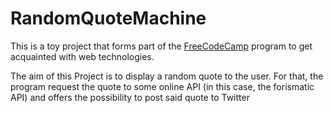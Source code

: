 # RandomQuoteMachine

This is a toy project that forms part of the [FreeCodeCamp](https://learn.freecodecamp.org/) program to get acquainted with web technologies.

The aim of this Project is to display a random quote to the user. For that, the program request the quote to some online API (in this case, the forismatic API) and offers the possibility to post said quote to Twitter

